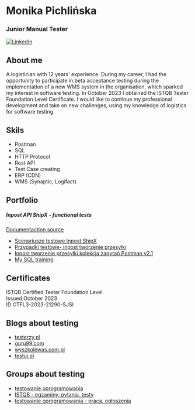 # Monika Pichlińska
### Junior Manual Tester
[![LinkedIn](https://img.shields.io/badge/linkedin-%230077B5.svg?style=for-the-badge&logo=linkedin&logoColor=white)](https://www.linkedin.com/in/monika-pichlińska-157675283)
## About me
A logistician with 12 years' experience. During my career, I had the opportunity to participate in beta acceptance testing during the implementation of a new WMS system in the organisation, which sparked my interest in software testing. In October 2023 I obtained the ISTQB Tester Foundation Level Certificate. I would like to continue my professional development and take on new challenges, using my knowledge of logistics for software testing.

## Skils
* Postman
* SQL
* HTTP Protocol
* Rest API
* Test Case creating
* ERP (CDN)
* WMS (Synaptic, Logifact)

## Portfolio
##### Inpost API ShipX - functional tests
[Documentaction source](https://dokumentacja-inpost.atlassian.net/wiki/spaces/PL/overview?homepageId=622760)

* [Scenariusze testowe Inpost ShipX](Scenariusze_testowe_Inpost_API_ShipX.xlsx)
* [Przypadki testowe- inpost tworzenie przesyłki](TS_1_Przypadki_testowe_tworzenie_przesylek_v2.xlsx) 
* [Inpost tworzenie przesyłki kolekcja zapytań Postman v2.1](Inspost_tworzenie_nowej_przesylki.postman_collection.json) 
* [My SQL training](https://github.com/MonikaPich/Portfolio/tree/master/sql#my-sql-training)

## Certificates
ISTQB Certified Tester Foundation Level\
Issued October 2023\
ID CTFL3-2023-21290-SJSI

## Blogs about testing
* [testerzy.pl](https://testerzy.pl)
* [guru99.com](https://www.guru99.com/)
* [wyszkolewas.com.pl](https://www.wyszkolewas.com.pl/blog/)
* [testuj.pl](https://testuj.pl/blog)

## Groups about testing
* [testowanie oprogramowania](https://www.facebook.com/groups/TestowanieOprogramowania)
* [ISTQB -  egzaminy, pytania, testy](https://www.facebook.com/groups/194288250951242)
* [testowanie oprogramowania - praca, ogłoszenia](https://www.facebook.com/groups/215557562210470)